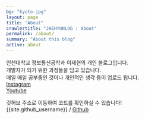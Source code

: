 ```yaml
---
bg: "kyoto.jpg"
layout: page
title: "About"
crawlertitle: "JAEHYUNLOG : About"
permalink: /about/
summary: "About this blog"
active: about
---
```


인천대학교 정보통신공학과 이재현의 개인 블로그입니다.\
개발자가 되기 위한 과정들을 담고 있습니다.\
매일 매일 공부중인 것이나 개인적인 생각 등이 업로드 됩니다.\
 [Instagram](https://www.instagram.com/jaehyunlog/)\
 [Youtube](https://www.youtube.com/@jaehyunlog)


깃허브 주소로 이동하여 코드를 확인하실 수 있습니다!\
{{site.github_username}} /
[Github](https://github.com/Jaehyun8917/jaehyun8917.github.io)
